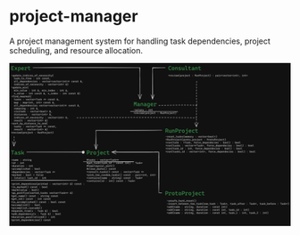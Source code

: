 # project-manager
A project management system for handling task dependencies, project scheduling, and resource allocation.

![Diagram](docs/diagram.png)

